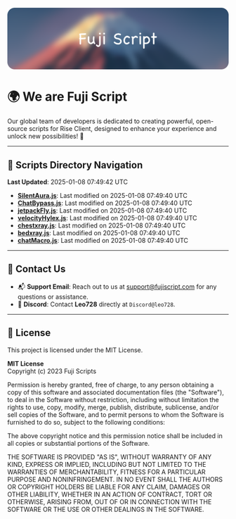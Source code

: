 ![Banner](.github/b.webp)

# 🌍 **We are Fuji Script**

Our global team of developers is dedicated to creating powerful, open-source scripts for Rise Client, designed to enhance your experience and unlock new possibilities! 🌟

---
<!-- SCRIPTS_NAVIGATION_START -->
## 📂 **Scripts Directory Navigation**

**Last Updated**: 2025-01-08 07:49:42 UTC

- **[SilentAura.js](scripts/SilentAura.js)**: Last modified on 2025-01-08 07:49:40 UTC
- **[ChatBypass.js](scripts/ChatBypass.js)**: Last modified on 2025-01-08 07:49:40 UTC
- **[jetpackFly.js](scripts/jetpackFly.js)**: Last modified on 2025-01-08 07:49:40 UTC
- **[velocityHylex.js](scripts/velocityHylex.js)**: Last modified on 2025-01-08 07:49:40 UTC
- **[chestxray.js](scripts/chestxray.js)**: Last modified on 2025-01-08 07:49:40 UTC
- **[bedxray.js](scripts/bedxray.js)**: Last modified on 2025-01-08 07:49:40 UTC
- **[chatMacro.js](scripts/chatMacro.js)**: Last modified on 2025-01-08 07:49:40 UTC

<!-- SCRIPTS_NAVIGATION_END -->

---

## 💬 **Contact Us**  
- 📬 **Support Email**: Reach out to us at [support@fujiscript.com](mailto:support@fujiscript.com) for any questions or assistance.  
- 💬 **Discord**: Contact **Leo728** directly at `Discord@leo728`.

---

## 📜 **License**

This project is licensed under the MIT License.  

**MIT License**  
Copyright (c) 2023 Fuji Scripts  

Permission is hereby granted, free of charge, to any person obtaining a copy of this software and associated documentation files (the "Software"), to deal in the Software without restriction, including without limitation the rights to use, copy, modify, merge, publish, distribute, sublicense, and/or sell copies of the Software, and to permit persons to whom the Software is furnished to do so, subject to the following conditions:  

The above copyright notice and this permission notice shall be included in all copies or substantial portions of the Software.  

THE SOFTWARE IS PROVIDED "AS IS", WITHOUT WARRANTY OF ANY KIND, EXPRESS OR IMPLIED, INCLUDING BUT NOT LIMITED TO THE WARRANTIES OF MERCHANTABILITY, FITNESS FOR A PARTICULAR PURPOSE AND NONINFRINGEMENT. IN NO EVENT SHALL THE AUTHORS OR COPYRIGHT HOLDERS BE LIABLE FOR ANY CLAIM, DAMAGES OR OTHER LIABILITY, WHETHER IN AN ACTION OF CONTRACT, TORT OR OTHERWISE, ARISING FROM, OUT OF OR IN CONNECTION WITH THE SOFTWARE OR THE USE OR OTHER DEALINGS IN THE SOFTWARE.  
